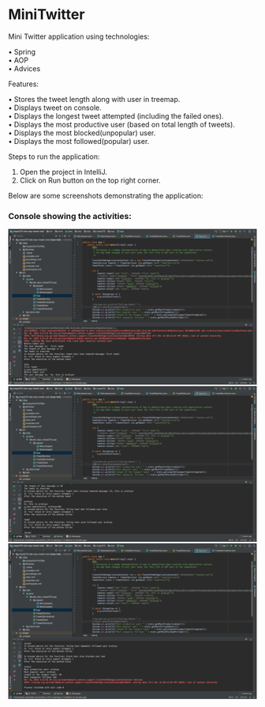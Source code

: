 # MiniTwitter
Mini Twitter application using technologies: 

• Spring </br>
• AOP </br>
• Advices</br>

Features: 

• Stores the tweet length along with user in treemap. </br>
• Displays tweet on console. </br>
• Displays the longest tweet attempted (including the failed ones). </br>
• Displays the most productive user (based on total length of tweets). </br>
• Displays the most blocked(unpopular) user. </br>
• Displays the most followed(popular) user. </br>

Steps to run the application:

1. Open the project in IntelliJ.
2. Click on Run button on the top right corner.

Below are some screenshots demonstrating the application:

### Console showing the activities:
![](images/1.png)
![](images/2.png)
![](images/3.png)
